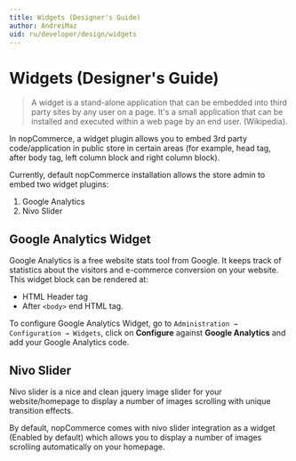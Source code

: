 ```yaml
---
title: Widgets (Designer's Guide)
author: AndreiMaz
uid: ru/developer/design/widgets
---
```

# Widgets (Designer's Guide)

> A widget is a stand-alone application that can be embedded into third party sites by any user on a page. It's a small application that can be installed and executed within a web page by an end user. (Wikipedia).

In nopCommerce, a widget plugin allows you to embed 3rd party code/application in public store in certain areas (for example, head tag, after body tag, left column block and right column block).

Currently, default nopCommerce installation allows the store admin to embed two widget plugins:

1. Google Analytics
1. Nivo Slider

## Google Analytics Widget

Google Analytics is a free website stats tool from Google. It keeps track of statistics about the visitors and e-commerce conversion on your website. This widget block can be rendered at:

* HTML Header tag
* After `<body>` end HTML tag.

To configure Google Analytics Widget, go to `Administration → Configuration → Widgets`, click on **Configure** against **Google Analytics** and add your Google Analytics code.

## Nivo Slider

Nivo slider is a nice and clean jquery image slider for your website/homepage to display a number of images scrolling with unique transition effects.

By default, nopCommerce comes with nivo slider integration as a widget (Enabled by default) which allows you to display a number of images scrolling automatically on your homepage.

